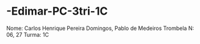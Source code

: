 # -Edimar-PC-3tri-1C

Nome: Carlos Henrique Pereira Domingos, Pablo de Medeiros Trombela  N: 06, 27
Turma: 1C
